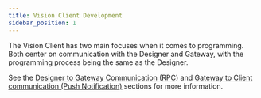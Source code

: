 ```yaml
---
title: Vision Client Development
sidebar_position: 1
---
```


The Vision Client has two main focuses when it comes to programming. Both center on communication with the Designer and Gateway, with the programming process being the same as the Designer. 

See the [Designer to Gateway Communication (RPC)](/docs/programming-for-the-designer/designer-to-gateway-communication-rpc.md) and [Gateway to Client communication (Push Notification)](/docs/programming-for-the-designer/gateway-to-client-communication-push-notification.md) sections for more information.